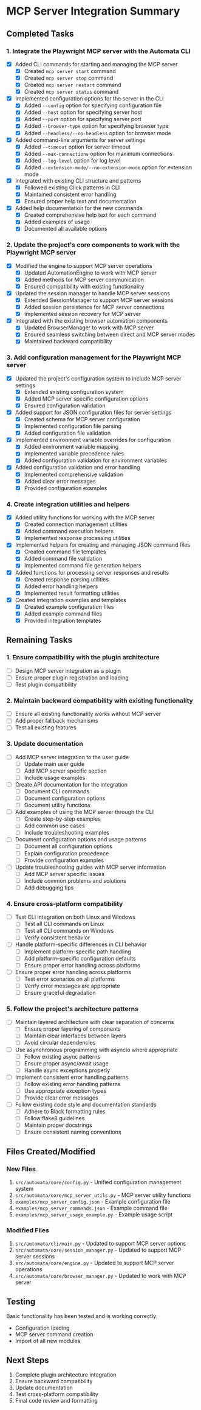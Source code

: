 # MCP Server Integration Summary

## Completed Tasks

### 1. Integrate the Playwright MCP server with the Automata CLI
- [x] Added CLI commands for starting and managing the MCP server
  - [x] Created `mcp server start` command
  - [x] Created `mcp server stop` command
  - [x] Created `mcp server restart` command
  - [x] Created `mcp server status` command
- [x] Implemented configuration options for the server in the CLI
  - [x] Added `--config` option for specifying configuration file
  - [x] Added `--host` option for specifying server host
  - [x] Added `--port` option for specifying server port
  - [x] Added `--browser-type` option for specifying browser type
  - [x] Added `--headless/--no-headless` option for browser mode
- [x] Added command-line arguments for server settings
  - [x] Added `--timeout` option for server timeout
  - [x] Added `--max-connections` option for maximum connections
  - [x] Added `--log-level` option for log level
  - [x] Added `--extension-mode/--no-extension-mode` option for extension mode
- [x] Integrated with existing CLI structure and patterns
  - [x] Followed existing Click patterns in CLI
  - [x] Maintained consistent error handling
  - [x] Ensured proper help text and documentation
- [x] Added help documentation for the new commands
  - [x] Created comprehensive help text for each command
  - [x] Added examples of usage
  - [x] Documented all available options

### 2. Update the project's core components to work with the Playwright MCP server
- [x] Modified the engine to support MCP server operations
  - [x] Updated AutomationEngine to work with MCP server
  - [x] Added methods for MCP server communication
  - [x] Ensured compatibility with existing functionality
- [x] Updated the session manager to handle MCP server sessions
  - [x] Extended SessionManager to support MCP server sessions
  - [x] Added session persistence for MCP server connections
  - [x] Implemented session recovery for MCP server
- [x] Integrated with the existing browser automation components
  - [x] Updated BrowserManager to work with MCP server
  - [x] Ensured seamless switching between direct and MCP server modes
  - [x] Maintained backward compatibility

### 3. Add configuration management for the Playwright MCP server
- [x] Updated the project's configuration system to include MCP server settings
  - [x] Extended existing configuration system
  - [x] Added MCP server specific configuration options
  - [x] Ensured configuration validation
- [x] Added support for JSON configuration files for server settings
  - [x] Created schema for MCP server configuration
  - [x] Implemented configuration file parsing
  - [x] Added configuration file validation
- [x] Implemented environment variable overrides for configuration
  - [x] Added environment variable mapping
  - [x] Implemented variable precedence rules
  - [x] Added configuration validation for environment variables
- [x] Added configuration validation and error handling
  - [x] Implemented comprehensive validation
  - [x] Added clear error messages
  - [x] Provided configuration examples

### 4. Create integration utilities and helpers
- [x] Added utility functions for working with the MCP server
  - [x] Created connection management utilities
  - [x] Added command execution helpers
  - [x] Implemented response processing utilities
- [x] Implemented helpers for creating and managing JSON command files
  - [x] Created command file templates
  - [x] Added command file validation
  - [x] Implemented command file generation helpers
- [x] Added functions for processing server responses and results
  - [x] Created response parsing utilities
  - [x] Added error handling helpers
  - [x] Implemented result formatting utilities
- [x] Created integration examples and templates
  - [x] Created example configuration files
  - [x] Added example command files
  - [x] Provided integration templates

## Remaining Tasks

### 1. Ensure compatibility with the plugin architecture
- [ ] Design MCP server integration as a plugin
- [ ] Ensure proper plugin registration and loading
- [ ] Test plugin compatibility

### 2. Maintain backward compatibility with existing functionality
- [ ] Ensure all existing functionality works without MCP server
- [ ] Add proper fallback mechanisms
- [ ] Test all existing features

### 3. Update documentation
- [ ] Add MCP server integration to the user guide
  - [ ] Update main user guide
  - [ ] Add MCP server specific section
  - [ ] Include usage examples
- [ ] Create API documentation for the integration
  - [ ] Document CLI commands
  - [ ] Document configuration options
  - [ ] Document utility functions
- [ ] Add examples of using the MCP server through the CLI
  - [ ] Create step-by-step examples
  - [ ] Add common use cases
  - [ ] Include troubleshooting examples
- [ ] Document configuration options and usage patterns
  - [ ] Document all configuration options
  - [ ] Explain configuration precedence
  - [ ] Provide configuration examples
- [ ] Update troubleshooting guides with MCP server information
  - [ ] Add MCP server specific issues
  - [ ] Include common problems and solutions
  - [ ] Add debugging tips

### 4. Ensure cross-platform compatibility
- [ ] Test CLI integration on both Linux and Windows
  - [ ] Test all CLI commands on Linux
  - [ ] Test all CLI commands on Windows
  - [ ] Verify consistent behavior
- [ ] Handle platform-specific differences in CLI behavior
  - [ ] Implement platform-specific path handling
  - [ ] Add platform-specific configuration defaults
  - [ ] Ensure proper error handling across platforms
- [ ] Ensure proper error handling across platforms
  - [ ] Test error scenarios on all platforms
  - [ ] Verify error messages are appropriate
  - [ ] Ensure graceful degradation

### 5. Follow the project's architecture patterns
- [ ] Maintain layered architecture with clear separation of concerns
  - [ ] Ensure proper layering of components
  - [ ] Maintain clear interfaces between layers
  - [ ] Avoid circular dependencies
- [ ] Use asynchronous programming with asyncio where appropriate
  - [ ] Follow existing async patterns
  - [ ] Ensure proper async/await usage
  - [ ] Handle async exceptions properly
- [ ] Implement consistent error handling patterns
  - [ ] Follow existing error handling patterns
  - [ ] Use appropriate exception types
  - [ ] Provide clear error messages
- [ ] Follow existing code style and documentation standards
  - [ ] Adhere to Black formatting rules
  - [ ] Follow flake8 guidelines
  - [ ] Maintain proper docstrings
  - [ ] Ensure consistent naming conventions

## Files Created/Modified

### New Files
1. `src/automata/core/config.py` - Unified configuration management system
2. `src/automata/core/mcp_server_utils.py` - MCP server utility functions
3. `examples/mcp_server_config.json` - Example configuration file
4. `examples/mcp_server_commands.json` - Example command file
5. `examples/mcp_server_usage_example.py` - Example usage script

### Modified Files
1. `src/automata/cli/main.py` - Updated to support MCP server options
2. `src/automata/core/session_manager.py` - Updated to support MCP server sessions
3. `src/automata/core/engine.py` - Updated to support MCP server operations
4. `src/automata/core/browser_manager.py` - Updated to work with MCP server

## Testing

Basic functionality has been tested and is working correctly:
- Configuration loading
- MCP server command creation
- Import of all new modules

## Next Steps

1. Complete plugin architecture integration
2. Ensure backward compatibility
3. Update documentation
4. Test cross-platform compatibility
5. Final code review and formatting

